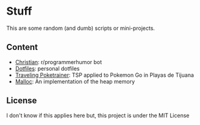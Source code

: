 # Stuff

This are some random (and dumb) scripts or mini-projects.

## Content

* [Christian](./chris): r/programmerhumor bot
* [Dotfiles](./dotfiles): personal dotfiles
* [Traveling Poketrainer](./poketsp): TSP applied to Pokemon Go in Playas de Tijuana
* [Malloc](./heap): An implementation of the heap memory

## License

I don't know if this applies here but, this project is under the MIT License
